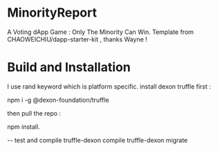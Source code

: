 # MinorityReport
A Voting dApp Game : Only The Minority Can Win.
Template from CHAOWEICHIU/dapp-starter-kit , thanks Wayne !

# Build and Installation
I use rand keyword which is platform specific.
install dexon truffle first :

npm i -g @dexon-foundation/truffle

then pull the repo :

npm install.

-- test and compile
truffle-dexon compile
truffle-dexon migrate
